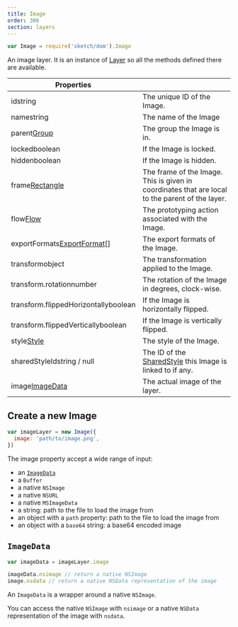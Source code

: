 ```yaml
---
title: Image
order: 306
section: layers
---
```


```javascript
var Image = require('sketch/dom').Image
```

An image layer. It is an instance of [Layer](#layer) so all the methods defined there are available.

| Properties                                                                  |                                                                                                 |
| --------------------------------------------------------------------------- | ----------------------------------------------------------------------------------------------- |
| id<span class="arg-type">string</span>                                      | The unique ID of the Image.                                                                     |
| name<span class="arg-type">string</span>                                    | The name of the Image                                                                           |
| parent<span class="arg-type">[Group](#group)</span>                         | The group the Image is in.                                                                      |
| locked<span class="arg-type">boolean</span>                                 | If the Image is locked.                                                                         |
| hidden<span class="arg-type">boolean</span>                                 | If the Image is hidden.                                                                         |
| frame<span class="arg-type">[Rectangle](#rectangle)</span>                  | The frame of the Image. This is given in coordinates that are local to the parent of the layer. |
| flow<span class="arg-type">[Flow](#flow)</span>                             | The prototyping action associated with the Image.                                               |
| exportFormats<span class="arg-type">[ExportFormat](#export-format)[]</span> | The export formats of the Image.                                                                |
| transform<span class="arg-type">object</span>                               | The transformation applied to the Image.                                                        |
| transform.rotation<span class="arg-type">number</span>                      | The rotation of the Image in degrees, clock-wise.                                               |
| transform.flippedHorizontally<span class="arg-type">boolean</span>          | If the Image is horizontally flipped.                                                           |
| transform.flippedVertically<span class="arg-type">boolean</span>            | If the Image is vertically flipped.                                                             |
| style<span class="arg-type">[Style](#style)</span>                          | The style of the Image.                                                                         |
| sharedStyleId<span class="arg-type">string / null</span>                    | The ID of the [SharedStyle](#shared-style) this Image is linked to if any.                      |
| image<span class="arg-type">[ImageData](#imagedata)</span>                  | The actual image of the layer.                                                                  |

## Create a new Image

```javascript
var imageLayer = new Image({
  image: 'path/to/image.png',
})
```

The image property accept a wide range of input:

- an [`ImageData`](#imagedata)
- a `Buffer`
- a native `NSImage`
- a native `NSURL`
- a native `MSImageData`
- a string: path to the file to load the image from
- an object with a `path` property: path to the file to load the image from
- an object with a `base64` string: a base64 encoded image

## `ImageData`

```javascript
var imageData = imageLayer.image

imageData.nsimage // return a native NSImage
image.nsdata // return a native NSData representation of the image
```

An `ImageData` is a wrapper around a native `NSImage`.

You can access the native `NSImage` with `nsimage` or a native `NSData` representation of the image with `nsdata`.
